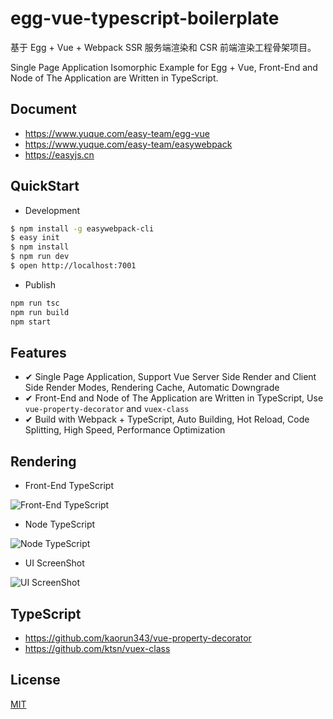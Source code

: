 # egg-vue-typescript-boilerplate

基于 Egg + Vue + Webpack SSR 服务端渲染和 CSR 前端渲染工程骨架项目。

Single Page Application Isomorphic Example for Egg + Vue, Front-End and Node of The Application are Written in TypeScript.

## Document

- https://www.yuque.com/easy-team/egg-vue
- https://www.yuque.com/easy-team/easywebpack
- https://easyjs.cn


## QuickStart

- Development

```bash
$ npm install -g easywebpack-cli
$ easy init
$ npm install
$ npm run dev
$ open http://localhost:7001
```

- Publish

```bash
npm run tsc
npm run build
npm start
```

## Features

- ✔︎ Single Page Application, Support Vue Server Side Render and Client Side Render Modes, Rendering Cache, Automatic Downgrade
- ✔︎ Front-End and Node of The Application are Written in TypeScript, Use `vue-property-decorator` and `vuex-class`
- ✔︎ Build with Webpack + TypeScript, Auto Building, Hot Reload, Code Splitting, High Speed, Performance Optimization

## Rendering

- Front-End TypeScript

![Front-End TypeScript](https://github.com/easy-team/egg-vue-typescript-boilerplate/blob/master/docs/images/vue-front-end.png?raw=true)

- Node TypeScript

![Node TypeScript](https://github.com/easy-team/egg-vue-typescript-boilerplate/blob/master/docs/images/vue-node.png?raw=true)

- UI ScreenShot

![UI ScreenShot](https://github.com/easy-team/egg-vue-typescript-boilerplate/blob/master/docs/images/vue-admin-ui.png?raw=true)

## TypeScript

- https://github.com/kaorun343/vue-property-decorator
- https://github.com/ktsn/vuex-class


## License

[MIT](LICENSE)
